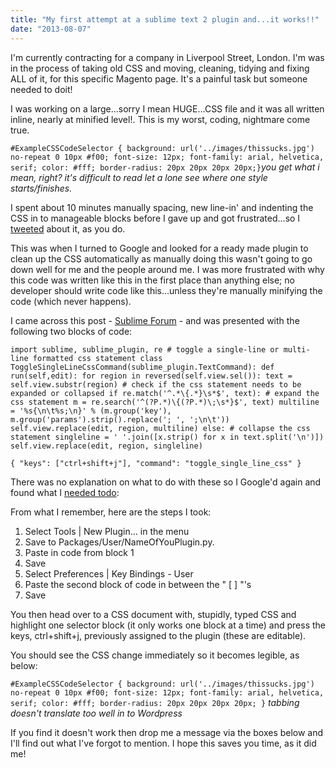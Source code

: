 ```yaml
---
title: "My first attempt at a sublime text 2 plugin and...it works!!"
date: "2013-08-07"
---
```


I'm currently contracting for a company in Liverpool Street, London. I'm was in the process of taking old CSS and moving, cleaning, tidying and fixing ALL of it, for this specific Magento page. It's a painful task but someone needed to doit!

I was working on a large...sorry I mean HUGE...CSS file and it was all written inline, nearly at minified level!. This is my worst, coding, nightmare come true.

`#ExampleCSSCodeSelector { background: url('../images/thissucks.jpg') no-repeat 0 10px #f00; font-size: 12px; font-family: arial, helvetica, serif; color: #fff; border-radius: 20px 20px 20px 20px;}`_you get what i mean, right? it's difficult to read let a lone see where one style starts/finishes._

I spent about 10 minutes manually spacing, new line-in' and indenting the CSS in to manageable blocks before I gave up and got frustrated...so I [tweeted](https://twitter.com/ScriptedPixels/status/365057832992772098 "my small rant") about it, as you do.

This was when I turned to Google and looked for a ready made plugin to clean up the CSS automatically as manually doing this wasn't going to go down well for me and the people around me. I was more frustrated with why this code was written like this in the first place than anything else; no developer should write code like this...unless they're manually minifying the code (which never happens).

I came across this post - [Sublime Forum](http://www.sublimetext.com/forum/viewtopic.php?f=6&t=2237 "Plugin help") - and was presented with the following two blocks of code:

`import sublime, sublime_plugin, re # toggle a single-line or multi-line formatted css statement class ToggleSingleLineCssCommand(sublime_plugin.TextCommand): def run(self,edit): for region in reversed(self.view.sel()): text = self.view.substr(region) # check if the css statement needs to be expanded or collapsed if re.match('^.*\{.*}\s*$', text): # expand the css statement m = re.search('^(?P.*)\{(?P.*)\;\s*}$', text) multiline = '%s{\n\t%s;\n}' % (m.group('key'), m.group('params').strip().replace('; ', ';\n\t')) self.view.replace(edit, region, multiline) else: # collapse the css statement singleline = ' '.join([x.strip() for x in text.split('\n')]) self.view.replace(edit, region, singleline)`

`{ "keys": ["ctrl+shift+j"], "command": "toggle_single_line_css" }`

There was no explanation on what to do with these so I Google'd again and found what I [needed todo](http://sublimetext.info/docs/en/extensibility/plugins.html#your-first-plugin "How to set up your own plugin"):

From what I remember, here are the steps I took:

1. Select Tools | New Plugin… in the menu
2. Save to Packages/User/NameOfYouPlugin.py.
3. Paste in code from block 1
4. Save
5. Select Preferences | Key Bindings - User
6. Paste the second block of code in between the " \[ \] "'s
7. Save

You then head over to a CSS document with, stupidly, typed CSS and highlight one selector block (it only works one block at a time) and press the keys, ctrl+shift+j, previously assigned to the plugin (these are editable).

You should see the CSS change immediately so it becomes legible, as below:

`#ExampleCSSCodeSelector { background: url('../images/thissucks.jpg') no-repeat 0 10px #f00; font-size: 12px; font-family: arial, helvetica, serif; color: #fff; border-radius: 20px 20px 20px 20px; }` _tabbing doesn't translate too well in to Wordpress_

If you find it doesn't work then drop me a message via the boxes below and I'll find out what I've forgot to mention. I hope this saves you time, as it did me!
